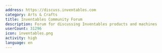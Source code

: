 ```yaml
---
address: https://discuss.inventables.com
category: Arts & Crafts
title: Inventables Community Forum
description: Forum for discussing Inventables products and machines
userCount: 31296
icon: inventables.png
activity: high
language: en
---
```

